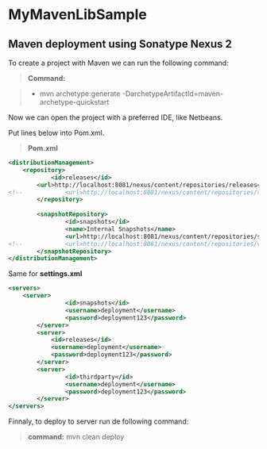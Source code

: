 # MyMavenLibSample
Maven deployment using Sonatype Nexus 2
--

To create a project with Maven we can run the following command:

> **Command:**

> - mvn archetype:generate -DarchetypeArtifactId=maven-archetype-quickstart

Now we can open the project with a preferred IDE, like Netbeans.

Put lines below into Pom.xml.

> **Pom.xml**
```xml 
<distributionManagement>
	<repository>
        	<id>releases</id>
	 	<url>http://localhost:8081/nexus/content/repositories/releases</url>
<!--            <url>http://localhost:8081/nexus/content/repositories/vheineck/</url>-->
        </repository>
 
        <snapshotRepository>
            	<id>snapshots</id>
            	<name>Internal Snapshots</name>
            	<url>http://localhost:8081/nexus/content/repositories/snapshots</url>
<!--            <url>http://localhost:8081/nexus/content/repositories/vheineck/</url>-->
        </snapshotRepository>
</distributionManagement>
```

Same for **settings.xml**

```xml
<servers>
	<server>
                <id>snapshots</id>
                <username>deployment</username>
                <password>deployment123</password>
        </server>
        <server>
        	<id>releases</id>
        	<username>deployment</username>
        	<password>deployment123</password>
        </server>
        <server>
            	<id>thirdparty</id>
            	<username>deployment</username>
            	<password>deployment123</password>
        </server>
</servers>
```

Finnaly, to deploy to server run de following command:

>**command:**
>mvn clean deploy
